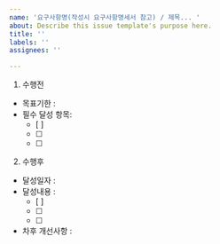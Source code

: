 ```yaml
---
name: '요구사항명(작성시 요구사항명세서 참고) / 제목... '
about: Describe this issue template's purpose here.
title: ''
labels: ''
assignees: ''

---
```


1. 수행전
- 목표기한 :
- 필수 달성 항목:
  - [ ]
  - [ ]
  - [ ]
2. 수행후
- 달성일자 :
- 달성내용 :
  - [ ]
  - [ ]
  - [ ]
- 차후 개선사항 :
